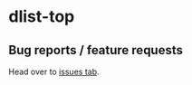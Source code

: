 # dlist-top

## Bug reports / feature requests

Head over to [issues tab](https://github.com/dlist-top/dlist-top/issues).
